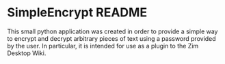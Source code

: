 SimpleEncrypt README
====================

This small python application was created in order to provide a simple way to encrypt and decrypt arbitrary pieces of text using a password provided by the user. In particular, it is intended for use as a plugin to the Zim Desktop Wiki.
